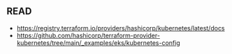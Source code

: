 ## READ

- https://registry.terraform.io/providers/hashicorp/kubernetes/latest/docs
- https://github.com/hashicorp/terraform-provider-kubernetes/tree/main/_examples/eks/kubernetes-config


